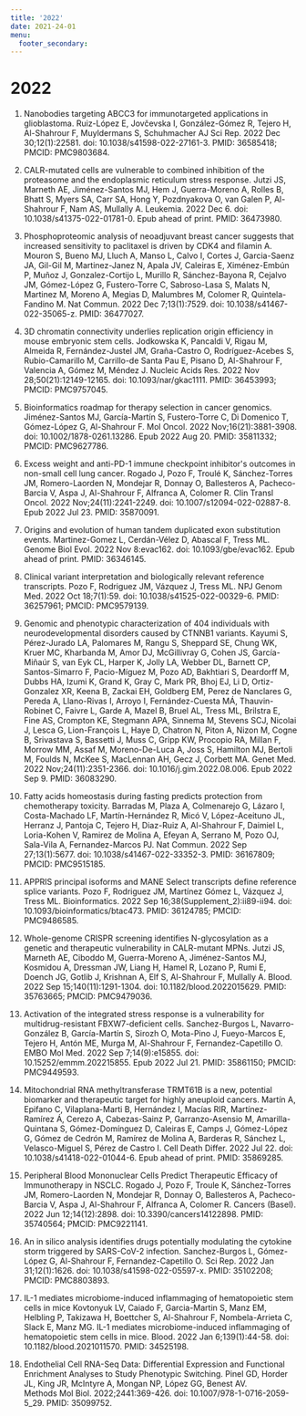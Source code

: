 ```yaml
---
title: '2022'
date: 2021-24-01
menu:
  footer_secondary:
---
```


# 2022

1. Nanobodies targeting ABCC3 for immunotargeted applications in glioblastoma.
Ruiz-López E, Jovčevska I, González-Gómez R, Tejero H, Al-Shahrour F, Muyldermans S, Schuhmacher AJ Sci Rep. 2022 Dec 30;12(1):22581. doi: 10.1038/s41598-022-27161-3. PMID: 36585418; PMCID: PMC9803684.

1. CALR-mutated cells are vulnerable to combined inhibition of the proteasome and the endoplasmic reticulum stress response.
Jutzi JS, Marneth AE, Jiménez-Santos MJ, Hem J, Guerra-Moreno A, Rolles B, Bhatt S, Myers SA, Carr SA, Hong Y, Pozdnyakova O, van Galen P, Al-Shahrour F, Nam AS, Mullally A.  Leukemia. 2022 Dec 6. doi: 10.1038/s41375-022-01781-0. Epub ahead of print. PMID: 36473980.

1. Phosphoproteomic analysis of neoadjuvant breast cancer suggests that increased sensitivity to paclitaxel is driven by CDK4 and filamin A.
Mouron S, Bueno MJ, Lluch A, Manso L, Calvo I, Cortes J, Garcia-Saenz JA, Gil-Gil M, Martinez-Janez N, Apala JV, Caleiras E, Ximénez-Embún P, Muñoz J, Gonzalez-Cortijo L, Murillo R, Sánchez-Bayona R, Cejalvo JM, Gómez-López G, Fustero-Torre C, Sabroso-Lasa S, Malats N, Martinez M, Moreno A, Megias D, Malumbres M, Colomer R, Quintela-Fandino M. Nat Commun. 2022 Dec 7;13(1):7529. doi: 10.1038/s41467-022-35065-z. PMID: 36477027.

1.  3D chromatin connectivity underlies replication origin efficiency in mouse embryonic stem cells.
Jodkowska K, Pancaldi V, Rigau M, Almeida R, Fernández-Justel JM, Graña-Castro O, Rodríguez-Acebes S, Rubio-Camarillo M, Carrillo-de Santa Pau E, Pisano D, Al-Shahrour F, Valencia A, Gómez M, Méndez J. Nucleic Acids Res. 2022 Nov 28;50(21):12149-12165. doi: 10.1093/nar/gkac1111. PMID: 36453993; PMCID: PMC9757045.

1. Bioinformatics roadmap for therapy selection in cancer genomics.
Jiménez-Santos MJ, García-Martín S, Fustero-Torre C, Di Domenico T, Gómez-López G, Al-Shahrour F.  Mol Oncol. 2022 Nov;16(21):3881-3908. doi: 10.1002/1878-0261.13286. Epub 2022 Aug 20. PMID: 35811332; PMCID: PMC9627786.

1. Excess weight and anti-PD-1 immune checkpoint inhibitor's outcomes in non-small cell lung cancer.
Rogado J, Pozo F, Troulé K, Sánchez-Torres JM, Romero-Laorden N, Mondejar R, Donnay O, Ballesteros A, Pacheco-Barcia V, Aspa J, Al-Shahrour F, Alfranca A, Colomer R. Clin Transl Oncol. 2022 Nov;24(11):2241-2249. doi: 10.1007/s12094-022-02887-8. Epub 2022 Jul 23. PMID: 35870091.

1. Origins and evolution of human tandem duplicated exon substitution events.
Martinez-Gomez L, Cerdán-Vélez D, Abascal F, Tress ML. Genome Biol Evol. 2022 Nov 8:evac162. doi: 10.1093/gbe/evac162. Epub ahead of print. PMID: 36346145.

1. Clinical variant interpretation and biologically relevant reference transcripts.
Pozo F, Rodriguez JM, Vázquez J, Tress ML. NPJ Genom Med. 2022 Oct 18;7(1):59. doi: 10.1038/s41525-022-00329-6. PMID: 36257961; PMCID: PMC9579139.

1. Genomic and phenotypic characterization of 404 individuals with neurodevelopmental disorders caused by CTNNB1 variants.
Kayumi S, Pérez-Jurado LA, Palomares M, Rangu S, Sheppard SE, Chung WK, Kruer MC, Kharbanda M, Amor DJ, McGillivray G, Cohen JS, García-Miñaúr S, van Eyk CL, Harper K, Jolly LA, Webber DL, Barnett CP, Santos-Simarro F, Pacio-Míguez M, Pozo AD, Bakhtiari S, Deardorff M, Dubbs HA, Izumi K, Grand K, Gray C, Mark PR, Bhoj EJ, Li D, Ortiz-Gonzalez XR, Keena B, Zackai EH, Goldberg EM, Perez de Nanclares G, Pereda A, Llano-Rivas I, Arroyo I, Fernández-Cuesta MÁ, Thauvin-Robinet C, Faivre L, Garde A, Mazel B, Bruel AL, Tress ML, Brilstra E, Fine AS, Crompton KE, Stegmann APA, Sinnema M, Stevens SCJ, Nicolai J, Lesca G, Lion-François L, Haye D, Chatron N, Piton A, Nizon M, Cogne B, Srivastava S, Bassetti J, Muss C, Gripp KW, Procopio RA, Millan F, Morrow MM, Assaf M, Moreno-De-Luca A, Joss S, Hamilton MJ, Bertoli M, Foulds N, McKee S, MacLennan AH, Gecz J, Corbett MA.  Genet Med. 2022 Nov;24(11):2351-2366. doi: 10.1016/j.gim.2022.08.006. Epub 2022 Sep 9. PMID: 36083290.

1. Fatty acids homeostasis during fasting predicts protection from chemotherapy toxicity.
Barradas M, Plaza A, Colmenarejo G, Lázaro I, Costa-Machado LF, Martín-Hernández R, Micó V, López-Aceituno JL, Herranz J, Pantoja C, Tejero H, Diaz-Ruiz A, Al-Shahrour F, Daimiel L, Loria-Kohen V, Ramirez de Molina A, Efeyan A, Serrano M, Pozo OJ, Sala-Vila A, Fernandez-Marcos PJ. Nat Commun. 2022 Sep 27;13(1):5677. doi: 10.1038/s41467-022-33352-3. PMID: 36167809; PMCID: PMC9515185.

1. APPRIS principal isoforms and MANE Select transcripts define reference splice variants. 
Pozo F, Rodriguez JM, Martínez Gómez L, Vázquez J, Tress ML. Bioinformatics. 2022 Sep 16;38(Supplement_2):ii89-ii94. doi: 10.1093/bioinformatics/btac473. PMID: 36124785; PMCID: PMC9486585.

1. Whole-genome CRISPR screening identifies N-glycosylation as a genetic and therapeutic vulnerability in CALR-mutant MPNs.
Jutzi JS, Marneth AE, Ciboddo M, Guerra-Moreno A, Jiménez-Santos MJ, Kosmidou A, Dressman JW, Liang H, Hamel R, Lozano P, Rumi E, Doench JG, Gotlib J, Krishnan A, Elf S, Al-Shahrour F, Mullally A. Blood. 2022 Sep 15;140(11):1291-1304. doi: 10.1182/blood.2022015629. PMID: 35763665; PMCID: PMC9479036.

1. Activation of the integrated stress response is a vulnerability for multidrug-resistant FBXW7-deficient cells.
Sanchez-Burgos L, Navarro-González B, García-Martín S, Sirozh O, Mota-Pino J, Fueyo-Marcos E, Tejero H, Antón ME, Murga M, Al-Shahrour F, Fernandez-Capetillo O. EMBO Mol Med. 2022 Sep 7;14(9):e15855. doi: 10.15252/emmm.202215855. Epub 2022 Jul 21. PMID: 35861150; PMCID: PMC9449593.

1. Mitochondrial RNA methyltransferase TRMT61B is a new, potential biomarker and therapeutic target for highly aneuploid cancers. 
Martín A, Epifano C, Vilaplana-Marti B, Hernández I, Macías RIR, Martínez-Ramírez Á, Cerezo A, Cabezas-Sainz P, Garranzo-Asensio M, Amarilla-Quintana S, Gómez-Domínguez D, Caleiras E, Camps J, Gómez-López G, Gómez de Cedrón M, Ramírez de Molina A, Barderas R, Sánchez L, Velasco-Miguel S, Pérez de Castro I. Cell Death Differ. 2022 Jul 22. doi: 10.1038/s41418-022-01044-6. Epub ahead of print. PMID: 35869285.

1. Peripheral Blood Mononuclear Cells Predict Therapeutic Efficacy of Immunotherapy in NSCLC.
Rogado J, Pozo F, Troule K, Sánchez-Torres JM, Romero-Laorden N, Mondejar R, Donnay O, Ballesteros A, Pacheco-Barcia V, Aspa J, Al-Shahrour F, Alfranca A, Colomer R. Cancers (Basel). 2022 Jun 12;14(12):2898. doi: 10.3390/cancers14122898. PMID: 35740564; PMCID: PMC9221141.

1. An in silico analysis identifies drugs potentially modulating the cytokine storm triggered by SARS-CoV-2 infection.
Sanchez-Burgos L, Gómez-López G, Al-Shahrour F, Fernandez-Capetillo O. Sci Rep. 2022 Jan 31;12(1):1626. doi: 10.1038/s41598-022-05597-x. PMID: 35102208; PMCID: PMC8803893.

1. IL-1 mediates microbiome-induced inflammaging of hematopoietic stem cells in mice
Kovtonyuk LV, Caiado F, Garcia-Martin S, Manz EM, Helbling P, Takizawa H, Boettcher S, Al-Shahrour F, Nombela-Arrieta C, Slack E, Manz MG. IL-1 mediates microbiome-induced inflammaging of hematopoietic stem cells in mice. Blood. 2022 Jan 6;139(1):44-58. doi: 10.1182/blood.2021011570. PMID: 34525198.

1. Endothelial Cell RNA-Seq Data: Differential Expression and Functional Enrichment Analyses to Study Phenotypic Switching. 
Pinel GD, Horder JL, King JR, McIntyre A, Mongan NP, López GG, Benest AV.  
Methods Mol Biol. 2022;2441:369-426. doi: 10.1007/978-1-0716-2059-5_29. PMID: 35099752.
